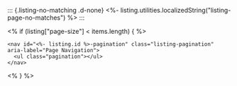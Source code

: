::: {.listing-no-matching .d-none}
<%- listing.utilities.localizedString("listing-page-no-matches") %>
:::

<% if (listing["page-size"] < items.length) { %>

```{=html}
<nav id="<%- listing.id %>-pagination" class="listing-pagination" aria-label="Page Navigation">
  <ul class="pagination"></ul>
</nav>
```

<% } %>
